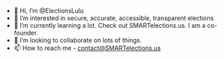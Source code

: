 - 👋 Hi, I’m @ElectionsLulu
- 👀 I’m interested in secure, accurate, accessible, transparent elections
- 🌱 I’m currently learning a lot. Check out SMARTelections.us. I am a co-founder. 
- 💞️ I’m looking to collaborate on lots of things.
- 📫 How to reach me - contact@SMARTelections.us

<!---
ElectionsLulu/ElectionsLulu is a ✨ special ✨ repository because its `README.md` (this file) appears on your GitHub profile.
You can click the Preview link to take a look at your changes.
--->
